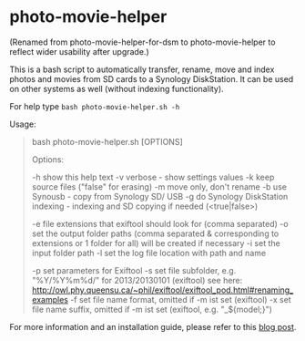 # photo-movie-helper

(Renamed from photo-movie-helper-for-dsm to photo-movie-helper to reflect wider usability after upgrade.)

This is a bash script to automatically transfer, rename, move and index photos and movies from SD cards to a Synology DiskStation. It can be used on other systems as well (without indexing functionality).

For help type `bash photo-movie-helper.sh -h`

Usage:

>bash photo-movie-helper.sh [OPTIONS]
>
>    Options:
>
>    -h  show this help text
>    -v  verbose - show settings values
>    -k  keep source files ("false" for erasing)
>    -m  move only, don't rename
>    -b  use Synousb - copy from Synology SD/ USB
>    -g  do Synology DiskStation indexing - indexing and SD copying if needed (<true|false>)
>
>    -e  file extensions that exiftool should look for (comma separated)
>    -o  set the output folder paths (comma separated & corresponding to extensions or 1 folder for all)
>        will be created if necessary
>    -i  set the input folder path
>    -l  set the log file location with path and name
>
>    -p  set parameters for Exiftool
>    -s  set file subfolder, e.g. "%Y/%Y%m%d/" for 2013/20130101 (exiftool)
>        see here: http://owl.phy.queensu.ca/~phil/exiftool/exiftool_pod.html#renaming_examples
>    -f  set file name format, omitted if -m ist set (exiftool)
>    -x  set file name suffix, omitted if -m ist set (exiftool, e.g. "_\${model;}")

For more information and an installation guide, please refer to this [blog post](http://www.netsinn.de/en/how-to-set-up-synologys-diskstation-to-automatically-transfer-rename-move-and-index-photos-movies/).
